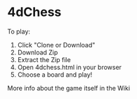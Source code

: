 # 4dChess
 
To play:
1. Click "Clone or Download"
2. Download Zip
3. Extract the Zip file
4. Open 4dchess.html in your browser
5. Choose a board and play!

More info about the game itself in the Wiki
